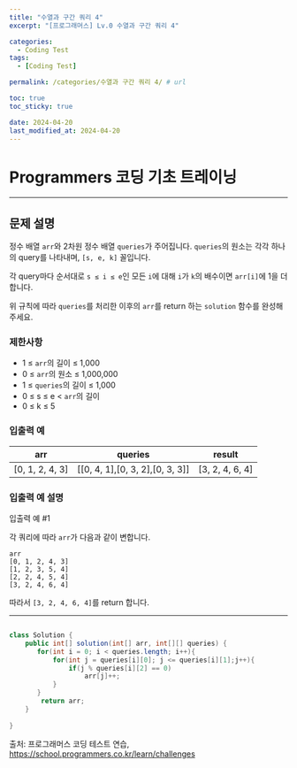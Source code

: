 ```yaml
---
title: "수열과 구간 쿼리 4"
excerpt: "[프로그래머스] Lv.0 수열과 구간 쿼리 4"

categories:
  - Coding Test
tags:
  - [Coding Test]

permalink: /categories/수열과 구간 쿼리 4/ # url

toc: true
toc_sticky: true

date: 2024-04-20
last_modified_at: 2024-04-20
---
```


# Programmers 코딩 기초 트레이닝

---

## 문제 설명

정수 배열 `arr`와 2차원 정수 배열 `queries`가 주어집니다. `queries`의 원소는 각각 하나의 query를 나타내며, `[s, e, k]` 꼴입니다.

각 query마다 순서대로 `s ≤ i ≤ e`인 모든 `i`에 대해 `i`가 `k`의 배수이면 `arr[i]`에 1을 더합니다.

위 규칙에 따라 `queries`를 처리한 이후의 `arr`를 return 하는 `solution` 함수를 완성해 주세요.

### 제한사항

- 1 ≤ `arr`의 길이 ≤ 1,000
- 0 ≤ `arr`의 원소 ≤ 1,000,000
- 1 ≤ `queries`의 길이 ≤ 1,000
- 0 ≤ s ≤ e < `arr`의 길이
- 0 ≤ k ≤ 5

### 입출력 예

| arr             | queries                     | result       |
|-----------------|-----------------------------|--------------|
| [0, 1, 2, 4, 3] | [[0, 4, 1],[0, 3, 2],[0, 3, 3]] | [3, 2, 4, 6, 4] |

### 입출력 예 설명

입출력 예 #1

각 쿼리에 따라 `arr`가 다음과 같이 변합니다.

```
arr
[0, 1, 2, 4, 3]
[1, 2, 3, 5, 4]
[2, 2, 4, 5, 4]
[3, 2, 4, 6, 4]
```

따라서 `[3, 2, 4, 6, 4]`를 return 합니다.

---

```java

class Solution {
    public int[] solution(int[] arr, int[][] queries) {
       for(int i = 0; i < queries.length; i++){
           for(int j = queries[i][0]; j <= queries[i][1];j++){
               if(j % queries[i][2] == 0)
                   arr[j]++;
           }
       }
        return arr;
    }
    
}

``````

출처: 프로그래머스 코딩 테스트 연습, https://school.programmers.co.kr/learn/challenges
